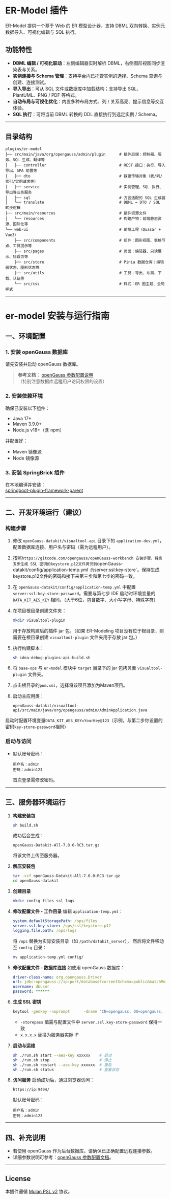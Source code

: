 # ER-Model 插件

ER-Model 提供一个基于 Web 的 ER 模型设计器，支持 DBML 双向转换、实例元数据导入、可视化编辑与 SQL 执行。

## 功能特性

- **DBML 编辑 / 可视化联动**：左侧编辑器实时解析 DBML，右侧图形视图同步渲染表与关系。  
- **实例连接与 Schema 管理**：支持平台内已托管实例的选择、Schema 查询与创建、连接测试。  
- **导入导出**：可从 SQL 文件或数据库中加载结构；支持导出 SQL、PlantUML、PNG / PDF 等格式。  
- **自动布局与可视化优化**：内置多种布局方式、列 / 关系高亮、提示信息等交互体验。  
- **SQL 执行**：可将当前 DBML 转换的 DDL 直接执行到选定实例 / Schema。  

---

## 目录结构

```
plugins/er-model
├── src/main/java/org/opengauss/admin/plugin      # 插件后端：控制器、服务、SQL 生成、翻译等
│   ├── controller                                # REST 接口：执行、导入导出、SPA 前置等
│   ├── dto                                       # 数据传输对象（表/列/索引/实例请求等）
│   ├── service                                   # 实例管理、SQL 执行、导出等业务服务
│   ├── sql                                       # 方言适配的 SQL 生成器
│   └── translate                                 # DBML → DTO / SQL 转换逻辑
├── src/main/resources                            # 插件资源文件
│   └── resources                                 # 构建产物：前端静态资源、国际化等
└── web-ui                                        # 前端工程（Quasar + Vue3）
    ├── src/components                            # 组件：图形视图、表格节点、工具提示等
    ├── src/pages                                 # 页面：编辑器、只读展示、错误页等
    ├── src/store                                 # Pinia 数据仓库：编辑器状态、图形状态等
    ├── src/utils                                 # 工具：导出、布局、下载、认证等
    └── src/css                                   # 样式：ER 图主题、全局样式
```

---

# er-model 安装与运行指南

## 一、环境配置

### 1. 安装 openGauss 数据库

请先安装并启动 openGauss 数据库。  
> **参考文档：** [openGauss 参数配置说明](https://gitcode.com/opengauss/openGauss-workbench#补充opengauss参数配置)  
> （特别注意数据库远程用户访问权限的设置）

### 2. 安装依赖环境

确保已安装以下组件：

- Java 17+
- Maven 3.9.0+
- Node.js v18+（含 npm）

并配置好：

- Maven 镜像源
- Node 镜像源

### 3. 安装 SpringBrick 组件

在本地编译并安装：  
[springboot-plugin-framework-parent](https://gitcode.com/wang4721/springboot-plugin-framework-parent.git)

---

## 二、开发环境运行（建议）

### 构建步骤

1. 修改 `openGauss-datakit/visualtool-api` 目录下的 `application-dev.yml`，配置数据库连接、用户名与密码（需为远程用户）。


2. 按照`https://gitcode.com/opengauss/openGauss-workbench 安装步骤，将第五步生成 SSL 密钥的keystore.p12文件拷贝到`openGauss-datakit/config/application-temp.yml` 的`server:ssl:key-store`。保持生成keystore.p12文件的密码和接下来第三步和第七步的密码一致。


3. 在 `openGauss-datakit/config/application-temp.yml` 中配置`server:ssl:key-store-password`。需要与第七步 IDE 启动时环境变量的 `DATA_KIT_AES_KEY` 相同。（大于6位，包含数字、大小写字母、特殊字符）


3. 在项目根目录创建文件夹：

   ```bash
   mkdir visualtool-plugin
   ```

   用于存放构建后的插件 jar 包。（如果 ER-Modeling 项目没有位于根目录，则需要在根目录创建 `visualtool-plugin` 文件夹用于存放 jar 包。）


4. 执行构建脚本：

   ```bash
   sh idea-debug-plugins-api-build.sh
   ```

5. 将 `base-ops` 与 `er-model` 模块中 `target` 目录下的 jar 包拷贝至 `visualtool-plugin` 文件夹。


6. 点击根目录的`pom.xml`，选择将该项目添加为Maven项目。


7. 启动主应用类：

   ```
   openGauss-datakit/visualtool-api/src/main/java/org/opengauss/admin/AdminApplication.java
   ```

​	启动时配置环境变量`DATA_KIT_AES_KEY=YourKey@123`（示例，与第二步你设置的密码`key-store-password`相同）

### 启动与访问

- 默认账号密码：

  ```
  用户名：admin
  密码：admin123
  ```

  首次登录需修改密码。


---

## 三、服务器环境运行

1. **构建安装包**
   ```bash
   sh build.sh
   ```
   成功后会生成：
   ```
   openGauss-Datakit-All-7.0.0-RC3.tar.gz
   ```
   将该文件上传至服务器。

2. **解压安装包**
   ```bash
   tar -xzf openGauss-Datakit-All-7.0.0-RC3.tar.gz
   cd openGauss-datakit
   ```

3. **创建目录**
   ```bash
   mkdir config files ssl logs
   ```

4. **修改配置文件 - 工作目录**
   编辑 `application-temp.yml`：
   ```yaml
   system.defaultStoragePath: /ops/files
   server.ssl.key-store: /ops/ssl/keystore.p12
   logging.file.path: /ops/logs
   ```
   将 `/ops` 替换为实际安装目录（如 `/path/datakit_server`），
   然后将文件移动至 `config` 目录：
   ```bash
   mv application-temp.yml config/
   ```

5. **修改配置文件 - 数据库连接**
   如使用 openGauss 数据库：
   ```yaml
   driver-class-name: org.opengauss.Driver
   url: jdbc:opengauss://ip:port/database?currentSchema=public&batchMode=off
   username: dbuser
   password: ******
   ```

6. **生成 SSL 密钥**
   ```bash
   keytool -genkey -noprompt      -dname "CN=opengauss, OU=opengauss, O=opengauss, L=Beijing, S=Beijing, C=CN"      -alias opengauss -storetype PKCS12 -keyalg RSA -keysize 4096      -keystore /path/datakit_server/ssl/keystore.p12      -validity 365 -storepass ******      -ext "SAN=IP:x.x.x.x"
   ```
   - `-storepass` 值需与配置文件中 `server.ssl.key-store-password` 保持一致  
   - `x.x.x.x` 替换为服务器实际 IP

7. **启动与运维**
   ```bash
   sh ./run.sh start --aes-key xxxxxx    # 启动
   sh ./run.sh stop                      # 停止
   sh ./run.sh restart --aes-key xxxxxx  # 重启
   sh ./run.sh status                    # 查看状态
   ```

8. **访问服务**
   启动成功后，通过浏览器访问：
   ```
   https://ip:9494/
   ```
   默认账号密码：
   ```
   用户名：admin
   密码：admin123
   ```

---

## 四、补充说明

- 若使用 openGauss 作为后台数据库，请确保已正确配置远程连接参数。  
- 详细参数说明可参考：[openGauss 参数配置文档](https://gitcode.com/opengauss/openGauss-workbench#补充opengauss参数配置)。

---

## License

本插件遵循 [Mulan PSL v2](http://license.coscl.org.cn/MulanPSL2) 协议。

